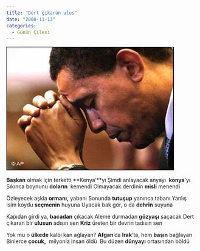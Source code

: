 ```yaml
---
title: "Dert çıkaran ulus"
date: "2008-11-13"
categories: 
  - Günün Çilesi
---
```


**[![crist_dwelle1.jpg](../uploads/2008/11/crist_dwelle1.jpg)](../uploads/2008/11/crist_dwelle1.jpg "crist_dwelle1.jpg")**

**Başkan** olmak için terketti **Kenya’**yı Şimdi anlayacak anyayı  **konya**’yı Sıkınca boynunu **doların**  kemendi Olmayacak derdinin **misli** menendi

Özleyecek aşkla **ormanı,** yabanı Sonunda **tutuşup** yanınca tabanı Yanlış isim koydu **seçmenin** huyuna Uyacak bak gör, o da **dehrin** suyuna

Kapıdan girdi ya, **bacadan** çıkacak Aleme durmadan **gözyaşı** saçacak Dert çıkaran bir **ulusun** adısın sen **Kriz** üreten bir devrin tadısın sen 

Yok mu o **ülkede** kalbi kan ağlayan? **Afgan**’da **Irak**’ta, hem **başın** bağlayan Binlerce **çocuk,**  milyonla insan öldü  Bu düzen **dünyayı** ortasından böldü

